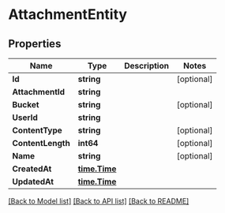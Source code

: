 # AttachmentEntity

## Properties

Name | Type | Description | Notes
------------ | ------------- | ------------- | -------------
**Id** | **string** |  | [optional] 
**AttachmentId** | **string** |  | 
**Bucket** | **string** |  | [optional] 
**UserId** | **string** |  | 
**ContentType** | **string** |  | [optional] 
**ContentLength** | **int64** |  | [optional] 
**Name** | **string** |  | [optional] 
**CreatedAt** | [**time.Time**](time.Time) |  | 
**UpdatedAt** | [**time.Time**](time.Time) |  | 

[[Back to Model list]](../README#documentation-for-models) [[Back to API list]](../README#documentation-for-api-endpoints) [[Back to README]](../README)


